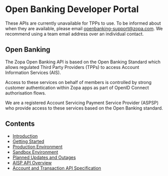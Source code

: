 # Open Banking Developer Portal

These APIs are currently unavailable for TPPs to use. To be informed about when they are available, please email openbanking-support@zopa.com. We recommend using a team email address over an individual contact.

## Open Banking

The Zopa Open Banking API is based on the Open Banking Standard which allows regulated Third Party Providers (TPPs) to access Account Information Services (AIS).

Access to these services on behalf of members is controlled by strong customer authentication within Zopa apps as part of OpenID Connect authorisation flows.

We are a registered Account Servicing Payment Service Provider (ASPSP) who provide access to these services based on the Open Banking standard.

## Contents

- [Introduction](/perry/developer/documentation?resource=euhub-zopa-portal-new&document=docs/10-index.md)
- [Getting Started](/perry/developer/documentation?resource=euhub-zopa-portal-new&document=docs/20-getting-started.md)
- [Production Environment](/perry/developer/documentation?resource=euhub-zopa-portal-new&document=docs/30-production.md)
- [Sandbox Environment](/perry/developer/documentation?resource=euhub-zopa-portal-new&document=docs/40-sandbox.md)
- [Planned Updates and Outages](/perry/developer/documentation?resource=euhub-zopa-portal-new&document=docs/50-planned-updates.md)
- [AISP API Overview](/perry/developer/documentation?resource=euhub-zopa-portal-new&document=docs/API%20Overview/ais.md)
- [Account and Transaction API Specification](/perry/developer/documentation?resource=euhub-zopa-portal-new&document=swagger/account-info-openapi.yaml)
